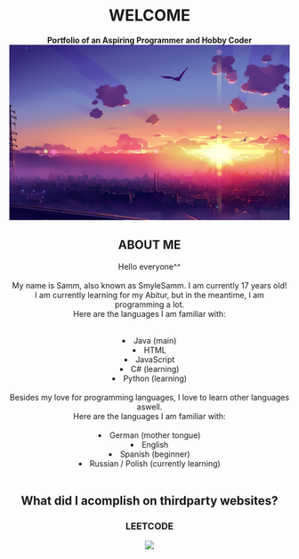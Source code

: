 <div align="center">
  <head>
    <h1>WELCOME</h1>
    <strong>Portfolio of an Aspiring Programmer and Hobby Coder</strong><br>
    <img src="333580.jpg">
  </head>
  <body>
    <h2>ABOUT ME</h2>
    <p>
      Hello everyone^^<br><br>
      My name is Samm, also known as SmyleSamm. I am currently 17 years old!<br>
      I am currently learning for my Abitur, but in the meantime, I am programming a lot.<br>
      Here are the languages I am familiar with:<br><br>
      <div id="bullet-list">
        <li>Java (main)<br></li>
        <li>HTML<br></li>
        <li>JavaScript<br></li>
        <li>C# (learning)<br></li>
        <li>Python (learning)<br></li><br>
      </div>
      Besides my love for programming languages, I love to learn other languages aswell.<br>
      Here are the languages I am familiar with:<br><br>
      <div id="bullet-list">
        <li>German (mother tongue)<br></li>
        <li>English <br></li>
        <li>Spanish (beginner)<br></li>
        <li>Russian / Polish (currently learning)<br></li><br>
      </div>
    </p>
    <h2>What did I acomplish on thirdparty websites?</h2>
    <h3>LEETCODE</h3>
    <img src="https://leetcard.jacoblin.cool/Smyle_Samm?theme=dark&font=Noto%20Sans%20Osage">
  </body>
  <footer>
    
  </footer>
  
</div>

